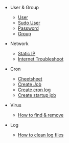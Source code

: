 * User & Group
    * [User](User%20Group/User.md)
    * [Sudo User](User%20Group/User%20-%20sudo.md)
    * [Password](User%20Group/passwd.md)
    * [Group](User%20Group/Group.md)

* Network
    * [Static IP](Static%20IP/static%20ip.md)
    * [Internet Troubleshoot](Internet/InetAddress.md)

* Cron
    * [Cheetsheet](cron/cheetsheet.md)
    * [Create Job](cron/cron%20for%20specific%20user.md)
    * [Create cron log](cron/create%20a%20cron.log.md)
    * [Create startup job](cron/How%20to%20run%20scripts%20on%20start%20up%3F.md)

* Virus
    * [How to find & remove](virus/How%20find%20and%20remove.md)

* Log
    * [How to clean log files](log/How%20to%20clean%20log%20files.md)
